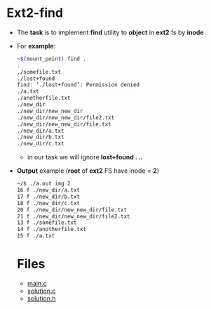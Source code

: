 # Ext2-find

* The **task** is to implement **find** utility to **object** in **ext2** fs by **inode**
* For **example**:
  ```sh
  ~$(mount_point) find .
  .
  ./somefile.txt
  ./lost+found
  find: ‘./lost+found’: Permission denied
  ./a.txt
  ./anotherfile.txt
  ./new_dir
  ./new_dir/new_new_dir
  ./new_dir/new_new_dir/file2.txt
  ./new_dir/new_new_dir/file.txt
  ./new_dir/a.txt
  ./new_dir/b.txt
  ./new_dir/c.txt
  ```
  * in our task we will ignore **lost+found . ..**
* **Output** example (**root** of **ext2** FS have inode = **2**)
  ```sh
  ~/$ ./a.out img 2
  16 f ./new_dir/a.txt
  17 f ./new_dir/b.txt
  18 f ./new_dir/c.txt
  20 f ./new_dir/new_new_dir/file.txt
  21 f ./new_dir/new_new_dir/file2.txt
  13 f ./somefile.txt
  14 f ./anotherfile.txt
  15 f ./a.txt
  ```
  
  # Files
  
  * [main.c]()
  * [solution.c]()
  * [solution.h]()
